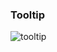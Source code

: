 ### Tooltip
![tooltip](https://user-images.githubusercontent.com/69578414/135286572-67c941d5-2a6b-46c6-9c28-4621e0b2b17e.PNG)
